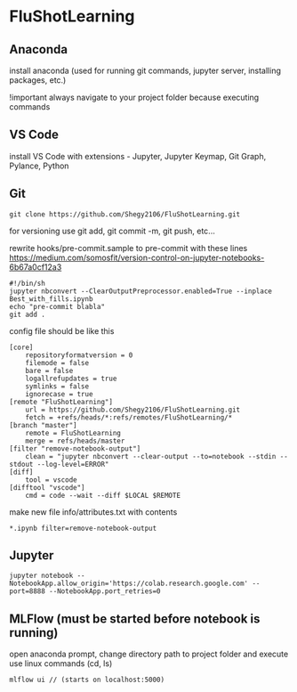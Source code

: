 # FluShotLearning

## Anaconda 
install anaconda (used for running git commands, jupyter server, installing packages, etc.)

!important always navigate to your project folder because executing commands

## VS Code
install VS Code with extensions - Jupyter, Jupyter Keymap, Git Graph, Pylance, Python

## Git
```
git clone https://github.com/Shegy2106/FluShotLearning.git
```

for versioning use git add, git commit -m, git push, etc...

rewrite hooks/pre-commit.sample to pre-commit with these lines 
https://medium.com/somosfit/version-control-on-jupyter-notebooks-6b67a0cf12a3

```
#!/bin/sh
jupyter nbconvert --ClearOutputPreprocessor.enabled=True --inplace Best_with_fills.ipynb
echo "pre-commit blabla"
git add .
```


config file should be like this

```
[core]
	repositoryformatversion = 0
	filemode = false
	bare = false
	logallrefupdates = true
	symlinks = false
	ignorecase = true
[remote "FluShotLearning"]
	url = https://github.com/Shegy2106/FluShotLearning.git
	fetch = +refs/heads/*:refs/remotes/FluShotLearning/*
[branch "master"]
	remote = FluShotLearning
	merge = refs/heads/master
[filter "remove-notebook-output"]
    clean = "jupyter nbconvert --clear-output --to=notebook --stdin --stdout --log-level=ERROR"
[diff]
    tool = vscode
[difftool "vscode"]
    cmd = code --wait --diff $LOCAL $REMOTE
```
    
make new file info/attributes.txt with contents

```
*.ipynb filter=remove-notebook-output
```

## Jupyter 

```
jupyter notebook --NotebookApp.allow_origin='https://colab.research.google.com' --port=8888 --NotebookApp.port_retries=0
```

## MLFlow (must be started before notebook is running) 
open anaconda prompt, change directory path to project folder and execute
use linux commands (cd, ls)

```
mlflow ui // (starts on localhost:5000)
```




